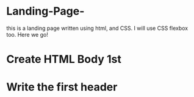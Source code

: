 # Landing-Page-
this is a landing page written using html, and CSS.
I will use CSS flexbox too.
Here we go! 

# Create HTML Body 1st 
# Write the first header
 